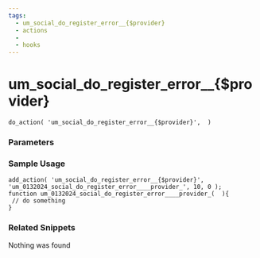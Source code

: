 ```yaml
---
tags: 
  - um_social_do_register_error__{$provider}
  - actions
  - 
  - hooks
---
```

# um\_social\_do\_register\_error\_\_{$provider}

``` php:no-line-numbers
do_action( 'um_social_do_register_error__{$provider}',  )
```
<div class='hook-sep'></div>

### Parameters

<div class='hook-sep'></div>



### Sample Usage

``` php:no-line-numbers
add_action( 'um_social_do_register_error__{$provider}', 'um_0132024_social_do_register_error____provider_', 10, 0 );
function um_0132024_social_do_register_error____provider_(  ){
 // do something
}
```
<div class='hook-sep'></div>



### Related Snippets

Nothing was found

